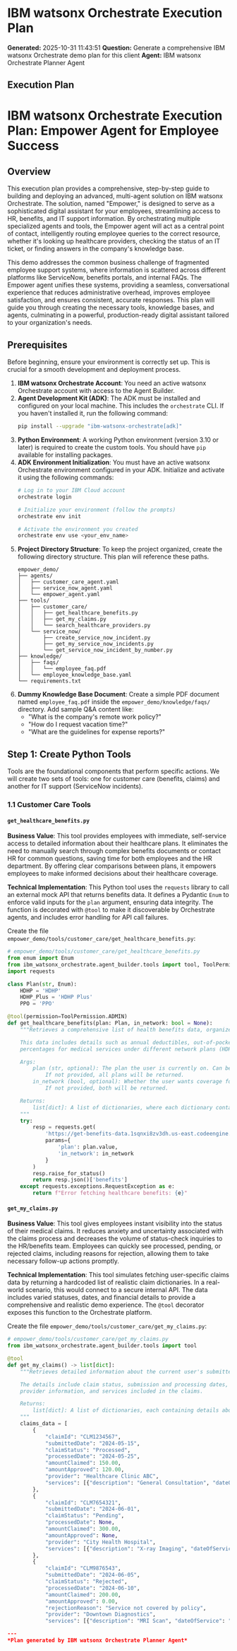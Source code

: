 # IBM watsonx Orchestrate Execution Plan

**Generated:** 2025-10-31 11:43:51
**Question:** Generate a comprehensive IBM watsonx Orchestrate demo plan for this client
**Agent:** IBM watsonx Orchestrate Planner Agent

## Execution Plan

# IBM watsonx Orchestrate Execution Plan: Empower Agent for Employee Success

## Overview
This execution plan provides a comprehensive, step-by-step guide to building and deploying an advanced, multi-agent solution on IBM watsonx Orchestrate. The solution, named "Empower," is designed to serve as a sophisticated digital assistant for your employees, streamlining access to HR, benefits, and IT support information. By orchestrating multiple specialized agents and tools, the Empower agent will act as a central point of contact, intelligently routing employee queries to the correct resource, whether it's looking up healthcare providers, checking the status of an IT ticket, or finding answers in the company's knowledge base.

This demo addresses the common business challenge of fragmented employee support systems, where information is scattered across different platforms like ServiceNow, benefits portals, and internal FAQs. The Empower agent unifies these systems, providing a seamless, conversational experience that reduces administrative overhead, improves employee satisfaction, and ensures consistent, accurate responses. This plan will guide you through creating the necessary tools, knowledge bases, and agents, culminating in a powerful, production-ready digital assistant tailored to your organization's needs.

## Prerequisites
Before beginning, ensure your environment is correctly set up. This is crucial for a smooth development and deployment process.

1.  **IBM watsonx Orchestrate Account**: You need an active watsonx Orchestrate account with access to the Agent Builder.
2.  **Agent Development Kit (ADK)**: The ADK must be installed and configured on your local machine. This includes the `orchestrate` CLI. If you haven't installed it, run the following command:
    ```bash
    pip install --upgrade "ibm-watsonx-orchestrate[adk]"
    ```
3.  **Python Environment**: A working Python environment (version 3.10 or later) is required to create the custom tools. You should have `pip` available for installing packages.
4.  **ADK Environment Initialization**: You must have an active watsonx Orchestrate environment configured in your ADK. Initialize and activate it using the following commands:
    ```bash
    # Log in to your IBM Cloud account
    orchestrate login

    # Initialize your environment (follow the prompts)
    orchestrate env init

    # Activate the environment you created
    orchestrate env use <your_env_name>
    ```
5.  **Project Directory Structure**: To keep the project organized, create the following directory structure. This plan will reference these paths.
    ```
    empower_demo/
    ├── agents/
    │   ├── customer_care_agent.yaml
    │   ├── service_now_agent.yaml
    │   └── empower_agent.yaml
    ├── tools/
    │   ├── customer_care/
    │   │   ├── get_healthcare_benefits.py
    │   │   ├── get_my_claims.py
    │   │   └── search_healthcare_providers.py
    │   └── service_now/
    │       ├── create_service_now_incident.py
    │       ├── get_my_service_now_incidents.py
    │       └── get_service_now_incident_by_number.py
    ├── knowledge/
    │   ├── faqs/
    │   │   └── employee_faq.pdf
    │   └── employee_knowledge_base.yaml
    └── requirements.txt
    ```
6.  **Dummy Knowledge Base Document**: Create a simple PDF document named `employee_faq.pdf` inside the `empower_demo/knowledge/faqs/` directory. Add sample Q&A content like:
    *   "What is the company's remote work policy?"
    *   "How do I request vacation time?"
    *   "What are the guidelines for expense reports?"

## Step 1: Create Python Tools
Tools are the foundational components that perform specific actions. We will create two sets of tools: one for customer care (benefits, claims) and another for IT support (ServiceNow incidents).

### 1.1 Customer Care Tools

#### `get_healthcare_benefits.py`
**Business Value**: This tool provides employees with immediate, self-service access to detailed information about their healthcare plans. It eliminates the need to manually search through complex benefits documents or contact HR for common questions, saving time for both employees and the HR department. By offering clear comparisons between plans, it empowers employees to make informed decisions about their healthcare coverage.

**Technical Implementation**: This Python tool uses the `requests` library to call an external mock API that returns benefits data. It defines a Pydantic `Enum` to enforce valid inputs for the `plan` argument, ensuring data integrity. The function is decorated with `@tool` to make it discoverable by Orchestrate agents, and includes error handling for API call failures.

Create the file `empower_demo/tools/customer_care/get_healthcare_benefits.py`:
```python
# empower_demo/tools/customer_care/get_healthcare_benefits.py
from enum import Enum
from ibm_watsonx_orchestrate.agent_builder.tools import tool, ToolPermission
import requests

class Plan(str, Enum):
    HDHP = 'HDHP'
    HDHP_Plus = 'HDHP Plus'
    PPO = 'PPO'

@tool(permission=ToolPermission.ADMIN)
def get_healthcare_benefits(plan: Plan, in_network: bool = None):
    """Retrieves a comprehensive list of health benefits data, organized by coverage type and plan variant.

    This data includes details such as annual deductibles, out-of-pocket maximums, and various co-pays or
    percentages for medical services under different network plans (HDHP, HDHP Plus, and PPO).

    Args:
        plan (str, optional): The plan the user is currently on. Can be one of "HDHP", "HDHP Plus", or "PPO".
            If not provided, all plans will be returned.
        in_network (bool, optional): Whether the user wants coverage for in-network or out-of-network.
            If not provided, both will be returned.

    Returns:
        list[dict]: A list of dictionaries, where each dictionary contains plan coverage details.
    """
    try:
        resp = requests.get(
            'https://get-benefits-data.1sqnxi8zv3dh.us-east.codeengine.appdomain.cloud/',
            params={
                'plan': plan.value,
                'in_network': in_network
            }
        )
        resp.raise_for_status()
        return resp.json()['benefits']
    except requests.exceptions.RequestException as e:
        return f"Error fetching healthcare benefits: {e}"
```

#### `get_my_claims.py`
**Business Value**: This tool gives employees instant visibility into the status of their medical claims. It reduces anxiety and uncertainty associated with the claims process and decreases the volume of status-check inquiries to the HR/benefits team. Employees can quickly see processed, pending, or rejected claims, including reasons for rejection, allowing them to take necessary follow-up actions promptly.

**Technical Implementation**: This tool simulates fetching user-specific claims data by returning a hardcoded list of realistic claim dictionaries. In a real-world scenario, this would connect to a secure internal API. The data includes varied statuses, dates, and financial details to provide a comprehensive and realistic demo experience. The `@tool` decorator exposes this function to the Orchestrate platform.

Create the file `empower_demo/tools/customer_care/get_my_claims.py`:
```python
# empower_demo/tools/customer_care/get_my_claims.py
from ibm_watsonx_orchestrate.agent_builder.tools import tool

@tool
def get_my_claims() -> list[dict]:
    """Retrieves detailed information about the current user's submitted medical claims.

    The details include claim status, submission and processing dates, amounts claimed and approved,
    provider information, and services included in the claims.

    Returns:
        list[dict]: A list of dictionaries, each containing details about a specific claim.
    """
    claims_data = [
        {
            "claimId": "CLM1234567",
            "submittedDate": "2024-05-15",
            "claimStatus": "Processed",
            "processedDate": "2024-05-25",
            "amountClaimed": 150.00,
            "amountApproved": 120.00,
            "provider": "Healthcare Clinic ABC",
            "services": [{"description": "General Consultation", "dateOfService": "2024-05-10"}]
        },
        {
            "claimId": "CLM7654321",
            "submittedDate": "2024-06-01",
            "claimStatus": "Pending",
            "processedDate": None,
            "amountClaimed": 300.00,
            "amountApproved": None,
            "provider": "City Health Hospital",
            "services": [{"description": "X-ray Imaging", "dateOfService": "2024-05-28"}]
        },
        {
            "claimId": "CLM9876543",
            "submittedDate": "2024-06-05",
            "claimStatus": "Rejected",
            "processedDate": "2024-06-10",
            "amountClaimed": 200.00,
            "amountApproved": 0.00,
            "rejectionReason": "Service not covered by policy",
            "provider": "Downtown Diagnostics",
            "services": [{"description": "MRI Scan", "dateOfService": "2024-06

---
*Plan generated by IBM watsonx Orchestrate Planner Agent*
